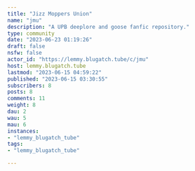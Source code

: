 ```yaml
---
title: "Jizz Moppers Union" 
name: "jmu"
description: "A UPB deeplore and goose fanfic repository."
type: community
date: "2023-06-23 01:19:26"
draft: false
nsfw: false
actor_id: "https://lemmy.blugatch.tube/c/jmu"
host: lemmy.blugatch.tube
lastmod: "2023-06-15 04:59:22"
published: "2023-06-15 03:30:55"
subscribers: 8
posts: 8
comments: 11
weight: 8
dau: 2
wau: 5
mau: 6
instances:
- "lemmy_blugatch_tube"
tags: 
- "lemmy_blugatch_tube"

---
```

